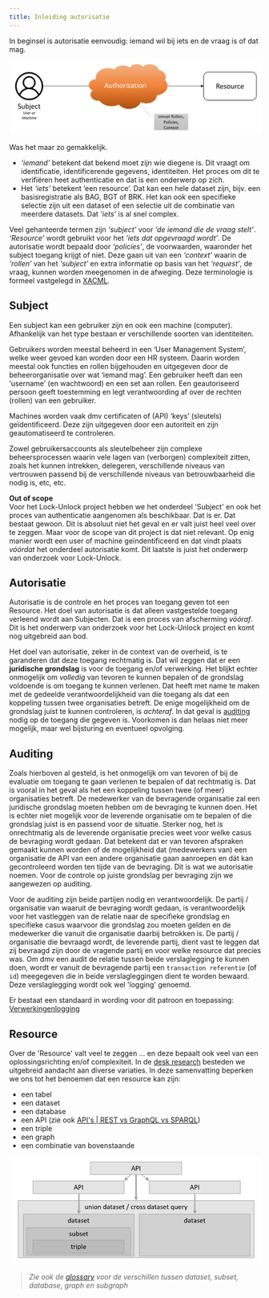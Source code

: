 ```yaml
---
title: Inleiding autorisatie
---
```

In beginsel is autorisatie eenvoudig: iemand wil bij iets en de vraag is of dat mag.

![Authorisation Simple Diagram](images/authorisation-simple.png)

Was het maar zo gemakkelijk.

- _‘iemand’_ betekent dat bekend moet zijn wie diegene is. Dit vraagt om identificatie,
  identificerende gegevens, identiteiten. Het proces om dit te verifiëren heet authenticatie en dat
  is een onderwerp op zich. 
- Het _‘iets’_ betekent ‘een resource’. Dat kan een hele dataset zijn, bijv. een basisregistratie
  als BAG, BGT of BRK. Het kan ook een specifieke selectie zijn uit een dataset of een selectie uit
  de combinatie van meerdere datasets. Dat _‘iets’_ is al snel complex.
  
Veel gehanteerde termen zijn _‘subject’_ voor _‘de iemand die de vraag stelt'_. _‘Resource’_ wordt
gebruikt voor het _‘iets dat opgevraagd wordt’_. De autorisatie wordt bepaald door _‘policies’_, de
voorwaarden, waaronder het subject toegang krijgt of niet. Deze gaan uit van een _‘context’_ waarin
de _‘rollen’_ van het _‘subject’_ en extra informatie op basis van het _‘request’_, de vraag, kunnen
worden meegenomen in de afweging. Deze terminologie is formeel vastgelegd in
[XACML](../achtergrond/xacml.md). 

## Subject

Een subject kan een gebruiker zijn en ook een machine (computer). Afhankelijk van het type bestaan
er verschillende soorten van identiteiten.

Gebruikers worden meestal beheerd in een ‘User Management System’, welke weer gevoed kan worden door
een HR systeem. Daarin worden meestal ook functies en rollen bijgehouden en uitgegeven door de
beheerorganisatie over wat ‘iemand mag’. Een gebruiker heeft dan een ‘username’ (en wachtwoord) en
een set aan rollen. Een geautoriseerd persoon geeft toestemming en legt verantwoording af over de
rechten (rollen) van een gebruiker.

Machines worden vaak dmv certificaten of (API) ‘keys’ (sleutels) geïdentificeerd. Deze zijn
uitgegeven door een autoriteit en zijn geautomatiseerd te controleren.

Zowel gebruikersaccounts als sleutelbeheer zijn complexe beheersprocessen waarin vele lagen van
(verborgen) complexiteit zitten, zoals het kunnen intrekken, delegeren, verschillende niveaus van
vertrouwen passend bij de verschillende niveaus van betrouwbaarheid die nodig is, etc, etc.

<div class="highlight">

<b>Out of scope</b><br>
Voor het Lock-Unlock project hebben we het onderdeel 'Subject' en ook het proces van authenticatie
aangenomen als beschikbaar. Dat is er. Dat bestaat gewoon. Dit is absoluut niet het geval en er
valt juist heel veel over te zeggen. Maar voor de scope van dit project is dat niet relevant. Op
enig manier wordt een user of machine geïndentificeerd en dat vindt plaats <i>vóórdat</i> het onderdeel
autorisatie komt. Dit laatste is juist het onderwerp van onderzoek voor Lock-Unlock.

</div>

## Autorisatie

Autorisatie is de controle en het proces van toegang geven tot een Resource. Het doel van
autorisatie is dat alleen vastgestelde toegang verleend wordt aan Subjecten. Dat is een proces van
afscherming _vóóraf_. Dit is het onderwerp van onderzoek voor het Lock-Unlock project en komt nog
uitgebreid aan bod. 

Het doel van autorisatie, zeker in de context van de overheid, is te garanderen dat deze toegang
rechtmatig is. Dat wil zeggen dat er een **juridische grondslag** is voor de toegang en/of
verwerking. Het blijkt echter onmogelijk om _volledig_ van tevoren te kunnen bepalen of de grondslag
voldoende is om toegang te kunnen verlenen. Dat heeft met name te maken met de gedeelde
verantwoordelijkheid van die toegang als dat een koppeling tussen twee organisaties betreft. De
enige mogelijkheid om de grondslag juist te kunnen controleren, is _achteraf_. In dat geval is
[auditing](#auditing) nodig op de toegang die gegeven is. Voorkomen is dan helaas niet meer
mogelijk, maar wel bijsturing en eventueel opvolging.

## Auditing

Zoals hierboven al gesteld, is het onmogelijk om van tevoren of bij de evaluatie om toegang te gaan
verlenen te bepalen of dat rechtmatig is. Dat is vooral in het geval als het een koppeling tussen
twee (of meer) organisaties betreft. De medewerker van de bevragende organisatie zal een juridische
grondslag moeten hebben om de bevraging te kunnen doen. Het is echter niet mogelijk voor de
leverende organisatie om te bepalen of die grondslag juist is en passend voor de situatie. Sterker
nog, het is onrechtmatig als de leverende organisatie precies weet voor welke casus de bevraging
wordt gedaan. Dat betekent dat er van tevoren afspraken gemaakt kunnen worden of de mogelijkheid dat
(medewerkers van) een organisatie de API van een andere organisatie gaan aanroepen en dát kan
gecontroleerd worden ten tijde van de bevraging. Dit is wat we autorisatie noemen. Voor de controle
op juiste grondslag per bevraging zijn we aangewezen op auditing.

Voor de auditing zijn beide partijen nodig en verantwoordelijk. De partij / organisatie van waaruit
de bevraging wordt gedaan, is verantwoordelijk voor het vastleggen van de relatie naar de specifieke
grondslag en specifieke casus waarvoor die grondslag zou moeten gelden en de medewerker die vanuit
die organisatie daarbij betrokken is. De partij / organisatie die bevraagd wordt, de leverende
partij, dient vast te leggen dat zij bevraagd zijn door de vragende partij en voor welke resource
dat precies was. Om dmv een audit de relatie tussen beide verslaglegging te kunnen doen, wordt er
vanuit de bevragende partij een `transaction referentie` (of `id`) meegegeven die in beide
verslagleggingen dient te worden bewaard. Deze verslaglegging wordt ook wel 'logging' genoemd.

Er bestaat een standaard in wording voor dit patroon en toepassing:
[Verwerkingenlogging](../achtergrond/verwerkingenlogging.md)

## Resource

Over de 'Resource' valt veel te zeggen ... en deze bepaalt ook veel van een oplossingsrichting en/of
complexiteit. In de [desk research](../index.md#desk-research) besteden we uitgebreid aandacht aan
diverse variaties. In deze samenvatting beperken we ons tot het benoemen dat een resource kan zijn:

- een tabel
- een dataset
- een database
- een API (zie ook [API's | REST vs GraphQL vs SPARQL](../federatieve-bevraging/apis.md))
- een triple
- een graph
- een combinatie van bovenstaande

![Resource Layers](images/resource-layers.png)

> _Zie ook de [glossary](../achtergrond/glossary.md) voor de verschillen tussen dataset, subset, database, graph en subgraph_

